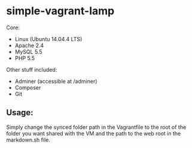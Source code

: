 # simple-vagrant-lamp

Core:

* Linux (Ubuntu 14.04.4 LTS)
* Apache 2.4
* MySQL 5.5
* PHP 5.5

Other stuff included:

* Adminer (accessible at /adminer)
* Composer
* Git

## Usage:

Simply change the synced folder path in the Vagrantfile to the root of the folder you want shared with the VM and the path to the web root in the markdown.sh file.